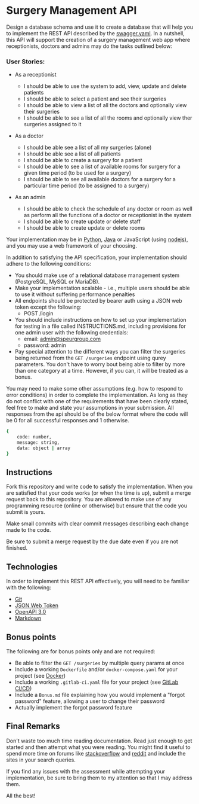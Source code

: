 # Surgery Management API

Design a database schema and use it to create a database that will help you to implement the REST API described by the [swagger.yaml](swagger.yaml).
In a nutshell, this API will support the creation of a surgery management web app where receptionists, doctors and admins may do
the tasks outlined below:

### User Stories:
* As a receptionist
    * I should be able to use the system to add, view, update and delete patients
    * I should be able to select a patient and see their surgeries
    * I should be able to view a list of all the doctors and optionally view their surgeries 
    * I should be able to see a list of all the rooms and optionally view ther surgeries assigned to it
    
* As a doctor
    * I should be able see a list of all my surgeries (alone)
    * I should be able see a list of all patients
    * I should be able to create a surgery for a patient
    * I should be able to see a list of available rooms for surgery for a given time period (to be used for a surgery)
    * I should be able to see all available doctors for a surgery for a particular time period (to be assigned to a surgery)
* As an admin 
    * I should be able to check the schedule of any doctor or room as well as perform all the functions of a doctor or receptionist in the system
    * I should be able to create update or delete staff
    * I should be able to create update or delete rooms

Your implementation may be in [Python](https://www.python.org), [Java](https://www.java.com/en/) or JavaScript (using [nodejs](https://nodejs.org/en/)), and you may use a web framework of your choosing.

In addition to satisfying the API specification, your implementation should adhere to the following conditions:
* You should make use of a relational database management system (PostgreSQL, MySQL or MariaDB).
* Make your implementation scalable - i.e., multiple users should be able to use it without suffering performance penalties
* All endpoints should be protected by bearer auth using a JSON web token except the following:
    * POST /login
* You should include instructions on how to set up your implementation for testing in a file called INSTRUCTIONS.md, including provisions for one admin user with the following credentials:
    * email: admin@speurgroup.com
    * password: admin
* Pay special attention to the different ways you can filter the surgeries being returned from the `GET /surgeries` endpoint using qurey parameters. You don't have to worry bout being able to filter by more than one category at a time. However, if you can, it will be treated as a bonus.

You may need to make some other assumptions (e.g. how to respond to error conditions) in order to complete the implementation. As long as they do not conflict with one of the requirements that have been clearly stated, feel free to make and state your assumptions in your submission.
All responses from the api should be of the below format where the code will be 0 for all successful responses and 1 otherwise.

```bash
{
    code: number,
    message: string,
    data: object | array
}
```
## Instructions

Fork this repository and write code to satisfy the implementation. When you are satisfied that your code works 
(or when the time is up), submit a merge request back to this repository. You are allowed to make use of any programming
resource (online or otherwise) but ensure that the code you submit is yours.

Make small commits with clear commit messages describing each change made to the code.

Be sure to submit a merge request by the due date even if you are not finished.

## Technologies

In order to implement this REST API effectively, you will need to be familiar with the following:
* [Git](https://git-scm.com/docs)
* [JSON Web Token](https://jwt.io/)
* [OpenAPI 3.0](https://swagger.io/specification/)
* [Markdown](https://spec.commonmark.org/0.29/)

## Bonus points

The following are for bonus points only and are not required:
* Be able to filter the `GET /surgeries` by multiple query params at once
* Include a working `Dockerfile` and/or `docker-compose.yaml` for your project (see [Docker](https://www.docker.com/))
* Include a working `.gitlab-ci.yaml` file for your project (see [GitLab CI/CD](https://docs.gitlab.com/ce/ci/))
* Include a `Bonus.md` file explaining how you would implement a "forgot password" feature, allowing a user to change
 their password
 * Actually implement the forgot password feature


## Final Remarks

Don't waste too much time reading documentation. Read just enough to get started and then attempt what you were reading.
You might find it useful to spend more time on forums like [stackoverflow](https://stackoverflow.com/) and 
[reddit](https://www.reddit.com/) and include the sites in your search queries.

If you find any issues with the assessment while attempting your implementation, be sure to bring them to my attention 
so that I may address them.

All the best!